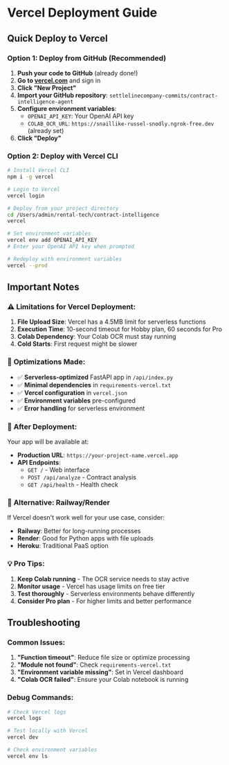 # Vercel Deployment Guide

## Quick Deploy to Vercel

### Option 1: Deploy from GitHub (Recommended)

1. **Push your code to GitHub** (already done!)
2. **Go to [vercel.com](https://vercel.com)** and sign in
3. **Click "New Project"**
4. **Import your GitHub repository**: `settlelinecompany-commits/contract-intelligence-agent`
5. **Configure environment variables**:
   - `OPENAI_API_KEY`: Your OpenAI API key
   - `COLAB_OCR_URL`: `https://snaillike-russel-snodly.ngrok-free.dev` (already set)
6. **Click "Deploy"**

### Option 2: Deploy with Vercel CLI

```bash
# Install Vercel CLI
npm i -g vercel

# Login to Vercel
vercel login

# Deploy from your project directory
cd /Users/admin/rental-tech/contract-intelligence
vercel

# Set environment variables
vercel env add OPENAI_API_KEY
# Enter your OpenAI API key when prompted

# Redeploy with environment variables
vercel --prod
```

## Important Notes

### ⚠️ **Limitations for Vercel Deployment:**

1. **File Upload Size**: Vercel has a 4.5MB limit for serverless functions
2. **Execution Time**: 10-second timeout for Hobby plan, 60 seconds for Pro
3. **Colab Dependency**: Your Colab OCR must stay running
4. **Cold Starts**: First request might be slower

### 🔧 **Optimizations Made:**

- ✅ **Serverless-optimized** FastAPI app in `/api/index.py`
- ✅ **Minimal dependencies** in `requirements-vercel.txt`
- ✅ **Vercel configuration** in `vercel.json`
- ✅ **Environment variables** pre-configured
- ✅ **Error handling** for serverless environment

### 📱 **After Deployment:**

Your app will be available at:
- **Production URL**: `https://your-project-name.vercel.app`
- **API Endpoints**: 
  - `GET /` - Web interface
  - `POST /api/analyze` - Contract analysis
  - `GET /api/health` - Health check

### 🚀 **Alternative: Railway/Render**

If Vercel doesn't work well for your use case, consider:

- **Railway**: Better for long-running processes
- **Render**: Good for Python apps with file uploads
- **Heroku**: Traditional PaaS option

### 💡 **Pro Tips:**

1. **Keep Colab running** - The OCR service needs to stay active
2. **Monitor usage** - Vercel has usage limits on free tier
3. **Test thoroughly** - Serverless environments behave differently
4. **Consider Pro plan** - For higher limits and better performance

## Troubleshooting

### Common Issues:

1. **"Function timeout"**: Reduce file size or optimize processing
2. **"Module not found"**: Check `requirements-vercel.txt`
3. **"Environment variable missing"**: Set in Vercel dashboard
4. **"Colab OCR failed"**: Ensure your Colab notebook is running

### Debug Commands:

```bash
# Check Vercel logs
vercel logs

# Test locally with Vercel
vercel dev

# Check environment variables
vercel env ls
```
